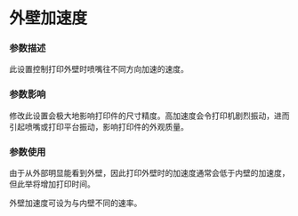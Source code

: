 外壁加速度
====
### **参数描述**
此设置控制打印外壁时喷嘴往不同方向加速的速度。 

### **参数影响**
修改此设置会极大地影响打印件的尺寸精度。高加速度会令打印机剧烈振动，进而引起喷嘴或打印平台振动，影响打印件的外观质量。

### **参数使用**
由于从外部明显能看到外壁，因此打印外壁时的加速度通常会低于内壁的加速度，但此举将增加打印时间。

外壁加速度可设为与内壁不同的速率。

